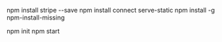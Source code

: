 npm install stripe --save
npm install connect serve-static
npm install -g npm-install-missing

npm init
npm start
